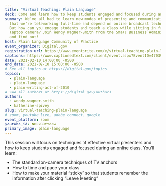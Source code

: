 ```yaml
---
title: "Virtual Teaching: Plain Language"
deck: Come and learn how to keep students engaged and focused during an online class.
summary: We’ve all had to learn new modes of presenting and communicating now
  that we’re teleworking full-time and depend on online broadcast technology.
  But how can you engage students and teach a class while sitting in front of a
  laptop camera? Join Wendy Wagner-Smith from the Small Business Administration
  and find out!
host: Plain Language Community of Practice
event_organizer: Digital.gov
registration_url: https://www.eventbrite.com/e/virtual-teaching-plain-language-tickets-138648468301
captions: https://www.captionedtext.com/client/event.aspx?EventID=4703971&CustomerID=321
date: 2021-02-10 14:00:00 -0500
end_date: 2021-02-10 15:00:00 -0500
# See all topics at https://digital.gov/topics
topics:
  - plain-language
  - plain-language
  - plain-writing-act-of-2010
# See all authors at https://digital.gov/authors
authors:
  - wendy-wagner-smith
  - katherine-spivey
slug: virtual-teaching-plain-language
# zoom, youtube_live, adobe_connect, google
event_platform: zoom
youtube_id: NBCxGDtYaXw
primary_image: plain-language
---
```

This session will focus on techniques of effective virtual presenters and how to keep students engaged and focused during an online class. You’ll learn:

* The standard on-camera techniques of TV anchors
* How to time and pace your class
* How to make your material “sticky” so that students remember the information after clicking “Leave Meeting”
